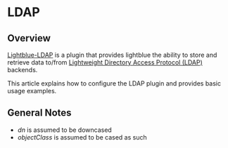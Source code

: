 # LDAP
## Overview
<a href="https://github.com/lightblue-platform/lightblue-ldap">Lightblue-LDAP</a> is a plugin that provides lightblue the ability to store and retrieve data to/from <a href="http://en.wikipedia.org/wiki/Lightweight_Directory_Access_Protocol">Lightweight Directory Access Protocol (LDAP)</a> backends.

This article explains how to configure the LDAP plugin and provides basic usage examples.

## General Notes
* _dn_ is assumed to be downcased
* _objectClass_ is assumed to be cased as such

